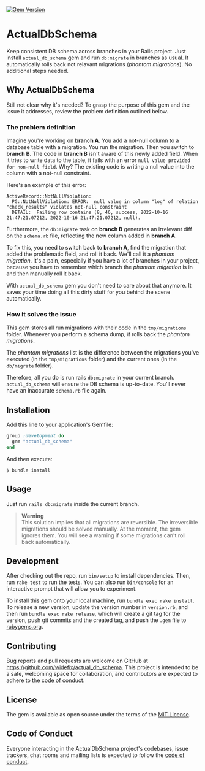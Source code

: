 [![Gem Version](https://badge.fury.io/rb/actual_db_schema.svg)](https://badge.fury.io/rb/actual_db_schema)

# ActualDbSchema

Keep consistent DB schema across branches in your Rails project. Just install `actual_db_schema` gem and run `db:migrate` in branches as usual. It automatically rolls back not relavant migrations (*phantom migrations*). No additional steps needed.

## Why ActualDbSchema

Still not clear why it's needed? To grasp the purpose of this gem and the issue it addresses, review the problem definition outlined below.

### The problem definition

Imagine you're working on **branch A**. You add a not-null column to a database table with a migration. You run the migration. Then you switch to **branch B**. The code in **branch B** isn't aware of this newly added field. When it tries to write data to the table, it fails with an error `null value provided for non-null field`. Why? The existing code is writing a null value into the column with a not-null constraint.

Here's an example of this error:

    ActiveRecord::NotNullViolation:
      PG::NotNullViolation: ERROR:  null value in column "log" of relation "check_results" violates not-null constraint
      DETAIL:  Failing row contains (8, 46, success, 2022-10-16 21:47:21.07212, 2022-10-16 21:47:21.07212, null).

Furthermore, the `db:migrate` task on **branch B** generates an irrelevant diff on the `schema.rb` file, reflecting the new column added in **branch A**.

To fix this, you need to switch back to **branch A**, find the migration that added the problematic field, and roll it back. We'll call it a *phantom migration*. It's a pain, especially if you have a lot of branches in your project, because you have to remember which branch the *phantom migration* is in and then manually roll it back.

With `actual_db_schema` gem you don't need to care about that anymore. It saves your time doing all this dirty stuff for you behind the scene automatically.

### How it solves the issue

This gem stores all run migrations with their code in the `tmp/migrations` folder. Whenever you perform a schema dump, it rolls back the *phantom migrations*.

The *phantom migrations* list is the difference between the migrations you've executed (in the `tmp/migrations` folder) and the current ones (in the `db/migrate` folder).

Therefore, all you do is run rails `db:migrate` in your current branch. `actual_db_schema` will ensure the DB schema is up-to-date. You'll never have an inaccurate `schema.rb` file again.

## Installation

Add this line to your application's Gemfile:

```ruby
group :development do
  gem "actual_db_schema"
end
```

And then execute:

    $ bundle install

## Usage

Just run `rails db:migrate` inside the current branch.

> **Warning**  
> This solution implies that all migrations are reversible. The irreversible migrations should be solved manually. At the moment, the gem ignores them. You will see a warning if some migrations can't roll back automatically.

## Development

After checking out the repo, run `bin/setup` to install dependencies. Then, run `rake test` to run the tests. You can also run `bin/console` for an interactive prompt that will allow you to experiment.

To install this gem onto your local machine, run `bundle exec rake install`. To release a new version, update the version number in `version.rb`, and then run `bundle exec rake release`, which will create a git tag for the version, push git commits and the created tag, and push the `.gem` file to [rubygems.org](https://rubygems.org).

## Contributing

Bug reports and pull requests are welcome on GitHub at https://github.com/widefix/actual_db_schema. This project is intended to be a safe, welcoming space for collaboration, and contributors are expected to adhere to the [code of conduct](https://github.com/widefix/actual_db_schema/blob/master/CODE_OF_CONDUCT.md).

## License

The gem is available as open source under the terms of the [MIT License](https://opensource.org/licenses/MIT).

## Code of Conduct

Everyone interacting in the ActualDbSchema project's codebases, issue trackers, chat rooms and mailing lists is expected to follow the [code of conduct](https://github.com/widefix/actual_db_schema/blob/master/CODE_OF_CONDUCT.md).
